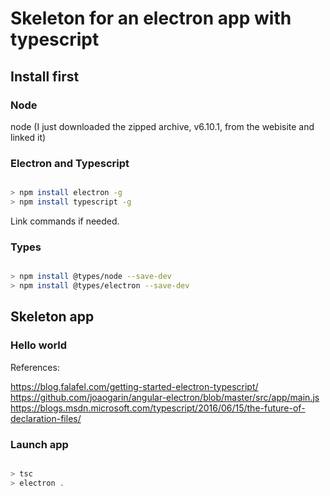 # Skeleton for an electron app with typescript

## Install first

### Node
node (I just downloaded the zipped archive, v6.10.1, from the webisite and linked it)

### Electron and Typescript

```bash

> npm install electron -g
> npm install typescript -g

```

Link commands if needed.

### Types

```bash

> npm install @types/node --save-dev
> npm install @types/electron --save-dev

```

## Skeleton app

### Hello world

References:

https://blog.falafel.com/getting-started-electron-typescript/
https://github.com/joaogarin/angular-electron/blob/master/src/app/main.js
https://blogs.msdn.microsoft.com/typescript/2016/06/15/the-future-of-declaration-files/

### Launch app

```bash

> tsc
> electron .

```
